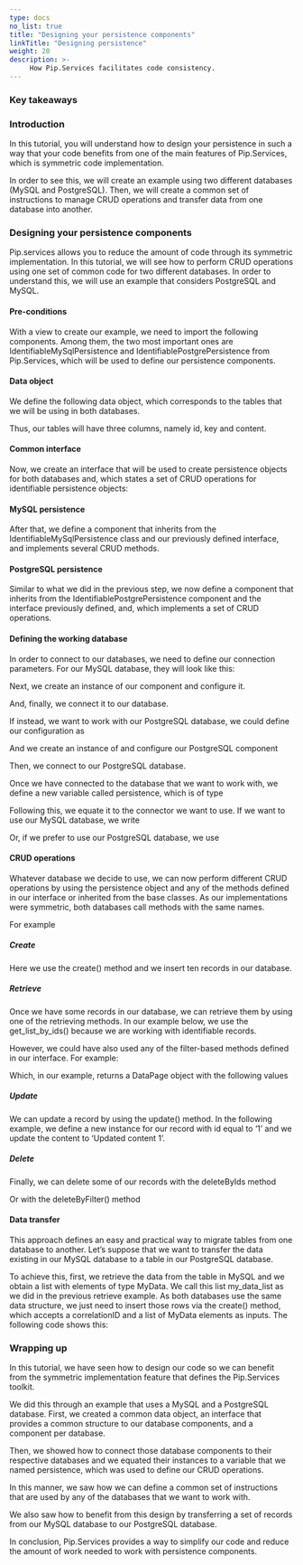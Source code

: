 ```yaml
---
type: docs
no_list: true
title: "Designing your persistence components"
linkTitle: "Designing persistence"
weight: 20
description: >-
     How Pip.Services facilitates code consistency.
---
```


### Key takeaways

### Introduction

In this tutorial, you will understand how to design your persistence in such a way that your code benefits from one of the main features of Pip.Services, which is symmetric code implementation.

In order to see this, we will create an example using two different databases (MySQL and PostgreSQL). Then, we will create a common set of instructions to manage CRUD operations and transfer data from one database into another.

### Designing your persistence components

Pip.services allows you to reduce the amount of code through its symmetric implementation. In this tutorial, we will see how to perform CRUD operations using one set of common code for two different databases.  In order to understand this, we will use an example that considers PostgreSQL and MySQL. 

#### Pre-conditions

With a view to create our example, we need to import the following components. Among them, the two most important ones are IdentifiableMySqlPersistence and IdentifiablePostgrePersistence from Pip.Services, which will be used to define our persistence components.

#### Data object

We define the following data object, which corresponds to the tables that we will be using in both databases.

Thus, our tables will have three columns, namely id, key and content.

#### Common interface

Now, we create an interface that will be used to create persistence objects for both databases and, which states a set of CRUD operations for identifiable persistence objects:

#### MySQL persistence

After that, we define a component that inherits from the IdentifiableMySqlPersistence class and our previously defined interface, and implements several CRUD methods.

#### PostgreSQL persistence

Similar to what we did in the previous step, we now define a component that inherits from the IdentifiablePostgrePersistence component and the interface previously defined, and, which implements a set of CRUD operations.

#### Defining the working database

In order to connect to our databases, we need to define our connection parameters. For our MySQL database, they will look like this:

Next, we create an instance of our component and configure it.

And, finally, we connect it to our database.

If instead, we want to work with our PostgreSQL database, we could define our configuration as

And we create an instance of and configure our PostgreSQL component

Then, we connect to our PostgreSQL database.

Once we have connected to the database that we want to work with, we define a new variable called persistence, which is of type 

Following this, we equate it to the connector we want to use. If we want to use our MySQL database, we write

Or, if we prefer to use our PostgreSQL database, we use

#### CRUD operations
Whatever database we decide to use, we can now perform different CRUD operations by using the persistence object and any of the methods defined in our interface or inherited from the base classes. As our implementations were symmetric, both databases call methods with the same names.

For example

##### Create

Here we use the create() method and we insert ten records in our database.

##### Retrieve

Once we have some records in our database, we can retrieve them by using one of the retrieving methods. In our example below, we use the get_list_by_ids() because we are working with identifiable records. 

However, we could have also used any of the filter-based methods defined in our interface. For example:

Which, in our example, returns a DataPage object with the following values

##### Update

We can update a record by using the update() method. In the following example, we define a new instance for our record with id equal to ‘1’ and we update the content to ‘Updated content 1’.

##### Delete

Finally, we can delete some of our records with the deleteByIds method

Or with the deleteByFilter() method

#### Data transfer

This approach defines an easy and practical way to migrate tables from one database to another. Let’s suppose that we want to transfer the data existing in our MySQL database to a table in our PostgreSQL database. 

To achieve this, first, we retrieve the data from the table in MySQL and we obtain a list with elements of type MyData. We call this list my_data_list as we did in the previous retrieve example. As both databases use the same data structure, we just need to insert those rows via the create() method, which accepts a correlationID and a list of MyData elements as inputs. The following code shows this:


### Wrapping up

In this tutorial, we have seen how to design our code so we can benefit from the symmetric implementation feature that defines the Pip.Services toolkit. 

We did this through an example that uses a MySQL and a PostgreSQL database. First, we created a common data object, an interface that provides a common structure to our database components, and a component per database. 

Then, we showed how to connect those database components to their respective databases and we equated their instances to a variable that we named persistence, which was used to define our CRUD operations. 

In this manner, we saw how we can define a common set of instructions that are used by any of the databases that we want to work with.

We also saw how to benefit from this design by transferring a set of records from our MySQL database to our PostgreSQL database.

In conclusion, Pip.Services provides a way to simplify our code and reduce the amount of work needed to work with persistence components.
